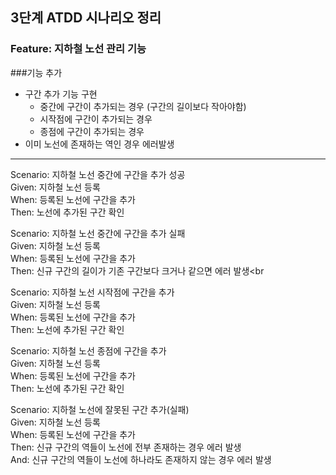 ## 3단계 ATDD 시나리오 정리

### Feature: 지하철 노선 관리 기능<br>

###기능 추가
* 구간 추가 기능 구현
  * 중간에 구간이 추가되는 경우 (구간의 길이보다 작아야함)
  * 시작점에 구간이 추가되는 경우
  * 종점에 구간이 추가되는 경우
* 이미 노선에 존재하는 역인 경우 에러발생

---

Scenario: 지하철 노선 중간에 구간을 추가 성공<br>
Given: 지하철 노선 등록<br>
When: 등록된 노선에 구간을 추가<br>
Then: 노선에 추가된 구간 확인<br>

Scenario: 지하철 노선 중간에 구간을 추가 실패<br>
Given: 지하철 노선 등록<br>
When: 등록된 노선에 구간을 추가<br>
Then: 신규 구간의 길이가 기존 구간보다 크거나 같으면 에러 발생<br

Scenario: 지하철 노선 시작점에 구간을 추가<br>
Given: 지하철 노선 등록<br>
When: 등록된 노선에 구간을 추가<br>
Then: 노선에 추가된 구간 확인<br>

Scenario: 지하철 노선 종점에 구간을 추가<br>
Given: 지하철 노선 등록<br>
When: 등록된 노선에 구간을 추가<br>
Then: 노선에 추가된 구간 확인<br>

Scenario: 지하철 노선에 잘못된 구간 추가(실패)<br>
Given: 지하철 노선 등록<br>
When: 등록된 노선에 구간을 추가<br>
Then: 신규 구간의 역들이 노선에 전부 존재하는 경우 에러 발생<br>
And: 신규 구간의 역들이 노선에 하나라도 존재하지 않는 경우 에러 발생<br>